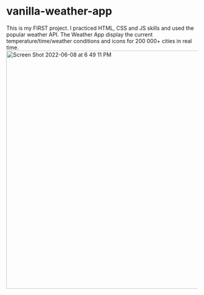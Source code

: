 # vanilla-weather-app
This is my FIRST project.
I practiced HTML, CSS and JS skills and used the popular weather API.
The Weather App display the current temperature/time/weather conditions and icons for 200 000+ cities in real time.
<img width="626" alt="Screen Shot 2022-06-08 at 6 49 11 PM" src="https://user-images.githubusercontent.com/87991144/172730217-379d1069-6744-472b-9fae-7c9f1b3e4030.png">

